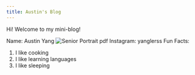 ```yaml
---
title: Austin's Blog
---
```


Hi! Welcome to my mini-blog! 

Name: Austin Yang
![Senior Portrait pdf](https://user-images.githubusercontent.com/107092023/172525530-ecf6141f-a5ec-4ba6-a400-d913e12fb529.png)
Instagram: yanglerss
Fun Facts: 
1) I like cooking 
2) I like learning languages
3) I like sleeping
